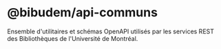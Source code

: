 # @bibudem/api-communs

Ensemble d'utilitaires et schémas OpenAPI utilisés par les services REST des Bibliothèques de l'Université de Montréal.
